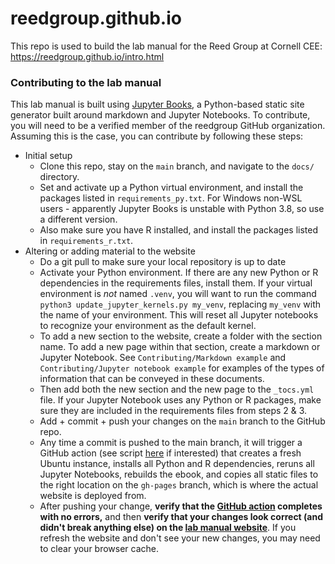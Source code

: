 # reedgroup.github.io
This repo is used to build the lab manual for the Reed Group at Cornell CEE: https://reedgroup.github.io/intro.html

### Contributing to the lab manual
This lab manual is built using [Jupyter Books](https://jupyterbook.org/en/stable/intro.html), a Python-based static site generator built around markdown and Jupyter Notebooks. To contribute, you will need to be a verified member of the reedgroup GitHub organization. Assuming this is the case, you can contribute by following these steps:
- Initial setup
  - Clone this repo, stay on the ``main`` branch, and navigate to the ``docs/`` directory.
  - Set and activate up a Python virtual environment, and install the packages listed in ``requirements_py.txt``. For Windows non-WSL users - apparently Jupyter Books is unstable with Python 3.8, so use a different version. 
  - Also make sure you have R installed, and install the packages listed in ``requirements_r.txt``.
- Altering or adding material to the website
  - Do a git pull to make sure your local repository is up to date
  - Activate your Python environment. If there are any new Python or R dependencies in the requirements files, install them. If your virtual environment is *not* named ``.venv``, you will want to run the command ``python3 update_jupyter_kernels.py my_venv``, replacing ``my_venv`` with the name of your environment. This will reset all Jupyter notebooks to recognize your environment as the default kernel.
  - To add a new section to the website, create a folder with the section name. To add a new page within that section, create a markdown or Jupyter Notebook. See ``Contributing/Markdown example`` and ``Contributing/Jupyter notebook example`` for examples of the types of information that can be conveyed in these documents.
  - Then add both the new section and the new page to the ``_tocs.yml`` file. If your Jupyter Notebook uses any Python or R packages, make sure they are included in the requirements files from steps 2 & 3.
  - Add + commit + push your changes on the ``main`` branch to the GitHub repo.
  - Any time a commit is pushed to the main branch, it will trigger a GitHub action (see script [here](https://github.com/reedgroup/reedgroup.github.io/blob/main/.github/workflows/deploy.yml) if interested) that creates a fresh Ubuntu instance, installs all Python and R dependencies, reruns all Jupyter Notebooks, rebuilds the ebook, and copies all static files to the right location on the ``gh-pages`` branch, which is where the actual website is deployed from.
  - After pushing your change, **verify that the [GitHub action](https://github.com/reedgroup/reedgroup.github.io/actions) completes with no errors,** and then **verify that your changes look correct (and didn't break anything else) on the [lab manual website](https://reedgroup.github.io/intro.html)**. If you refresh the website and don't see your new changes, you may need to clear your browser cache.

